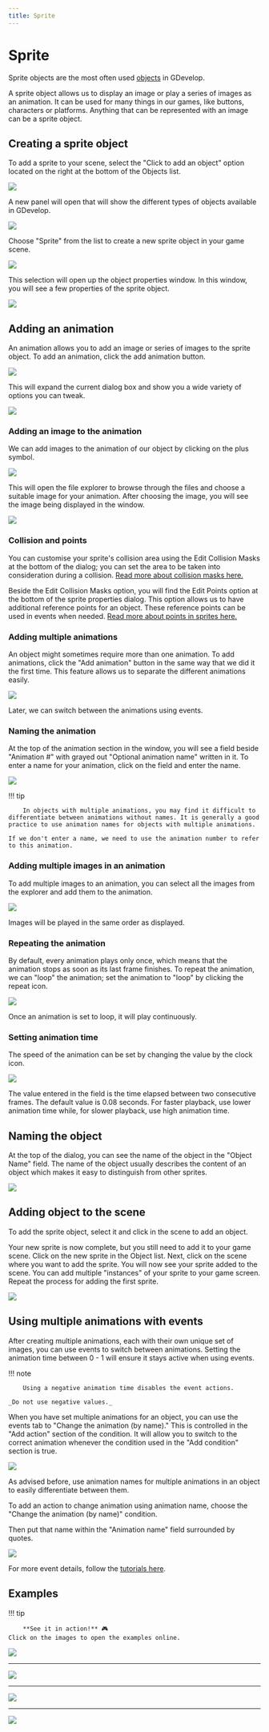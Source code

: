 ```yaml
---
title: Sprite
---
```

# Sprite

Sprite objects are the most often used [objects](/gdevelop5/objects) in GDevelop.

A sprite object allows us to display an image or play a series of images as an animation. It can be used for many things in our games, like buttons, characters or platforms. Anything that can be represented with an image can be a sprite object.

## Creating a sprite object

To add a sprite to your scene, select the "Click to add an object" option located on the right at the bottom of the Objects list.

![](/gdevelop5/objects/clicktoaddanobject.png)

A new panel will open that will show the different types of objects available in GDevelop.

![](/gdevelop5/objects/object_list.png)

Choose "Sprite" from the list to create a new sprite object in your game scene.

![](/gdevelop5/objects/select-sprite.png)

This selection will open up the object properties window. In this window, you will see a few properties of the sprite object.

![](/gdevelop5/objects/sprite-object-properties.png)

## Adding an animation

An animation allows you to add an image or series of images to the sprite object. To add an animation, click the add animation button.

![](/gdevelop5/objects/add-animation-button.png)

This will expand the current dialog box and show you a wide variety of options you can tweak.

![](/gdevelop5/objects/animation-properties.png)

### Adding an image to the animation

We can add images to the animation of our object by clicking on the plus symbol.

![](/gdevelop5/objects/add-symbol.png)

This will open the file explorer to browse through the files and choose a suitable image for your animation. After choosing the image, you will see the image being displayed in the window.

![](/gdevelop5/objects/add-image.png)

### Collision and points

You can customise your sprite's collision area using the Edit Collision Masks at the bottom of the dialog; you can set the area to be taken into consideration during a collision. [Read more about collision masks here.](/gdevelop5/objects/sprite/collision-mask)

Beside the Edit Collision Masks option, you will find the Edit Points option at the bottom of the sprite properties dialog. This option allows us to have additional reference points for an object. These reference points can be used in events when needed. [Read more about points in sprites here.](/gdevelop5/objects/sprite/edit-points)

### Adding multiple animations

An object might sometimes require more than one animation. To add animations, click the "Add animation" button in the same way that we did it the first time. This feature allows us to separate the different animations easily. 

![](/gdevelop5/objects/multiple_animations.png)

Later, we can switch between the animations using events.

### Naming the animation

At the top of the animation section in the window, you will see a field beside "Animation #" with grayed out "Optional animation name" written in it. To enter a name for your animation, click on the field and enter the name.

![](/gdevelop5/objects/name-animation.png)

!!! tip
    
        In objects with multiple animations, you may find it difficult to differentiate between animations without names. It is generally a good practice to use animation names for objects with multiple animations.
    
    If we don't enter a name, we need to use the animation number to refer to this animation.

### Adding multiple images in an animation

To add multiple images to an animation, you can select all the images from the explorer and add them to the animation.

![](/gdevelop5/objects/animation-multiple-images.png)

Images will be played in the same order as displayed.

### Repeating the animation

By default, every animation plays only once, which means that the animation stops as soon as its last frame finishes. To repeat the animation, we can "loop" the animation; set the animation to "loop" by clicking the repeat icon.

![](/gdevelop5/objects/set-animation-loop.png)

Once an animation is set to loop, it will play continuously.

### Setting animation time

The speed of the animation can be set by changing the value by the clock icon.

![](/gdevelop5/objects/set-animation-speed.png)

The value entered in the field is the time elapsed between two consecutive frames. The default value is 0.08 seconds. For faster playback, use lower animation time while, for slower playback, use high animation time.

## Naming the object

At the top of the dialog, you can see the name of the object in the "Object Name" field. The name of the object usually describes the content of an object which makes it easy to distinguish from other sprites.

![](/gdevelop5/objects/annotation_2019-06-09_152442.png)

## Adding object to the scene

To add the sprite object, select it and click in the scene to add an object.

Your new sprite is now complete, but you still need to add it to your game scene. Click on the new sprite in the Object list. Next, click on the scene where you want to add the sprite. You will now see your sprite added to the scene. You can add multiple "instances" of your sprite to your game screen. Repeat the process for adding the first sprite. 

![](/gdevelop5/objects/addspritetoscene.gif)

## Using multiple animations with events

After creating multiple animations, each with their own unique set of images, you can use events to switch between animations. Setting the animation time between 0 - 1 will ensure it stays active when using events. 

!!! note
    
        Using a negative animation time disables the event actions.
    
    _Do not use negative values._ 

When you have set multiple animations for an object, you can use the events tab to "Change the animation (by name)." This is controlled in the "Add action" section of the condition. It will allow you to switch to the correct animation whenever the condition used in the "Add condition" section is true. 

![](/gdevelop5/objects/eventanimationexample.png)

As advised before, use animation names for multiple animations in an object to easily differentiate between them.

To add an action to change animation using animation name, choose the "Change the animation (by name)" condition.

Then put that name within the "Animation name" field surrounded by quotes.

![](/gdevelop5/objects/eventanimnameexample.png)

For more event details, follow the [tutorials here](http://wiki.compilgames.net/doku.php/gdevelop5/tutorials).

## Examples 

!!! tip
    
        **See it in action!** 🎮  
    Click on the images to open the examples online.

[![](/gdevelop5/objects/createaspritenew.png)](https://editor.gdevelop.io/?project=example://change-scale-of-sprites)

----

[![](/gdevelop5/objects/changespriteanimationexamplenew.png)](https://editor.gdevelop.io/?project=example://change-sprite-animation)

----

[![](/gdevelop5/objects/changespritecolorexamplenew.png)](https://editor.gdevelop.io/?project=example://change-sprite-color)

----

[![](/gdevelop5/objects/changespriteanimationexample2new.png)](https://editor.gdevelop.io/?project=example://play-stop-sprite-animation)